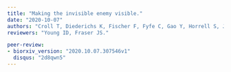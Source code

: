 ```yaml
---
title: "Making the invisible enemy visible."
date: "2020-10-07"
authors: "Croll T, Diederichs K, Fischer F, Fyfe C, Gao Y, Horrell S, Joseph AP, Kandler L, Kippes O, Kirsten F, Müller K, Nolte K, Payne A, Reeves MG, Richardson J, Santoni G, Stäb S, Tronrud D, Williams C, Thorn A."
reviewers: "Young ID, Fraser JS."

peer-review:
- biorxiv_version: "2020.10.07.307546v1"
  disqus: "2d8qwn5"
---
```

